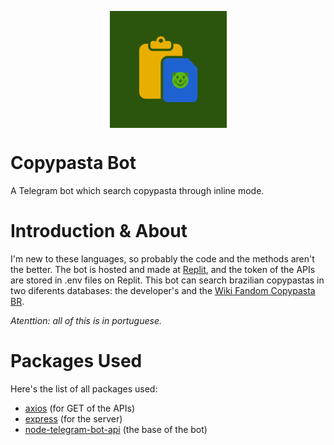 <p align="center">
<img align="center" src="https://raw.githubusercontent.com/enzon19/copypastabrbot/main/resources/Botpic.png" alt="Logo" width="187" height="187">
</p>

# Copypasta Bot

A Telegram bot which search copypasta through inline mode.

# Introduction & About

I'm new to these languages, so probably the code and the methods aren't the better. The bot is hosted and made at [Replit](/D:/Salvador%20do%20C/Apps/Joplin/resources/app.asar/replit.com "replit.com"), and the token of the APIs are stored in .env files on Replit. This bot can search brazilian copypastas in two diferents databases: the developer's and the [Wiki Fandom Copypasta BR](https://copypasta-br.fandom.com/pt-br/wiki/Wiki_Copypasta_BR).

*Atenttion: all of this is in portuguese.*

# Packages Used

Here's the list of all packages used:
- [axios](https://github.com/axios/axios) (for GET of the APIs)
- [express](https://github.com/expressjs/express) (for the server)
- [node-telegram-bot-api](https://github.com/yagop/node-telegram-bot-api) (the base of the bot)
